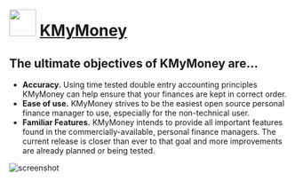 ﻿# <img src="https://cdn.jsdelivr.net/gh/chtof/chocolatey-packages/automatic/kmymoney/kmymoney.png" width="48" height="48"/> [KMyMoney](https://chocolatey.org/packages/kmymoney)

## The ultimate objectives of KMyMoney are...

- **Accuracy.** Using time tested double entry accounting principles KMyMoney can help ensure that your finances are kept in correct order.
- **Ease of use.** KMyMoney strives to be the easiest open source personal finance manager to use, especially for the non-technical user.
- **Familiar Features.** KMyMoney intends to provide all important features found in the commercially-available, personal finance managers. The current release is closer than ever to that goal and more improvements are already planned or being tested.

![screenshot](https://cdn.jsdelivr.net/gh/chtof/chocolatey-packages/automatic/kmymoney/screenshot.png)